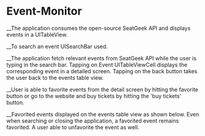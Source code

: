 # Event-Monitor

__The application consumes the open-source SeatGeek API and displays events in a UITableView.

__To search an event UISearchBar used.

__The application fetch relevant events from SeatGeek API while the user is typing in the search bar. Tapping on Event UITableViewCell displays the corresponding event in a detailed screen. Tapping on the back button takes the user back to the events table view.

__User is able to favorite events from the detail screen by hitting the favorite button or go to the website and buy tickets by hitting the 'buy tickets' button.

__Favorited events displayed on the events table view as shown below. Even when searching or closing the application, a favorited event remains favorited. A user able to unfavorite the event as well.
